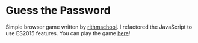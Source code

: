 # Guess the Password

Simple browser game written by [rithmschool](https://github.com/rithmschool/guess_the_password). I refactored the JavaScript to use ES2015 features. You can play the game [here](https://jonkelley88.github.io/guess_the_password/)!
